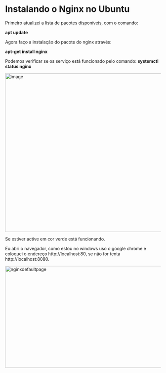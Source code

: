# Instalando o Nginx no Ubuntu

Primeiro atualizei a lista de pacotes disponíveis, com o comando:

**apt update**

Agora faço a instalação do pacote do nginx através:

**apt-get install nginx**

Podemos verificar se os serviço está funcionado pelo comando:
**systemctl status nginx** 

<img width="1222" height="513" alt="image" src="https://github.com/user-attachments/assets/2f8704af-ba46-4683-b946-9ab9c38fe505" />

Se estiver active em cor verde está funcionando.

Eu abri o navegador, como estou no windows uso o google chrome e coloquei o endereço http://localhost:80, se não for tenta http://localhost:8080.

<img width="732" height="329" alt="nginxdefaultpage" src="https://github.com/user-attachments/assets/ae1feade-7096-4683-8703-6e427791c873" />
